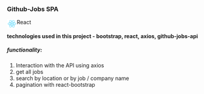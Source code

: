 ### Github-Jobs SPA
<img align="left" alt="React" width="26px" src="https://raw.githubusercontent.com/github/explore/80688e429a7d4ef2fca1e82350fe8e3517d3494d/topics/react/react.png" /> React
#### technologies used in this project - bootstrap, react, axios, github-jobs-api
##### functionality: 
1. Interaction with the API using axios
2. get all jobs
3. search by location or by job / company name
4. pagination with react-bootstrap


